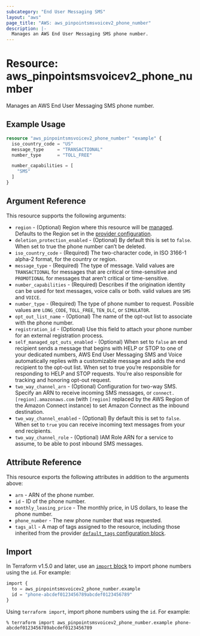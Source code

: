 ```yaml
---
subcategory: "End User Messaging SMS"
layout: "aws"
page_title: "AWS: aws_pinpointsmsvoicev2_phone_number"
description: |-
  Manages an AWS End User Messaging SMS phone number.
---
```


# Resource: aws_pinpointsmsvoicev2_phone_number

Manages an AWS End User Messaging SMS phone number.

## Example Usage

```terraform
resource "aws_pinpointsmsvoicev2_phone_number" "example" {
  iso_country_code = "US"
  message_type     = "TRANSACTIONAL"
  number_type      = "TOLL_FREE"

  number_capabilities = [
    "SMS"
  ]
}
```

## Argument Reference

This resource supports the following arguments:

* `region` - (Optional) Region where this resource will be [managed](https://docs.aws.amazon.com/general/latest/gr/rande.html#regional-endpoints). Defaults to the Region set in the [provider configuration](https://registry.terraform.io/providers/hashicorp/aws/latest/docs#aws-configuration-reference).
* `deletion_protection_enabled` - (Optional) By default this is set to `false`. When set to true the phone number can’t be deleted.
* `iso_country_code` - (Required) The two-character code, in ISO 3166-1 alpha-2 format, for the country or region.
* `message_type` - (Required) The type of message. Valid values are `TRANSACTIONAL` for messages that are critical or time-sensitive and `PROMOTIONAL` for messages that aren’t critical or time-sensitive.
* `number_capabilities` - (Required) Describes if the origination identity can be used for text messages, voice calls or both. valid values are `SMS` and `VOICE`.
* `number_type` - (Required) The type of phone number to request. Possible values are `LONG_CODE`, `TOLL_FREE`, `TEN_DLC`, or `SIMULATOR`.
* `opt_out_list_name` - (Optional) The name of the opt-out list to associate with the phone number.
* `registration_id` - (Optional) Use this field to attach your phone number for an external registration process.
* `self_managed_opt_outs_enabled` - (Optional) When set to `false` an end recipient sends a message that begins with HELP or STOP to one of your dedicated numbers, AWS End User Messaging SMS and Voice automatically replies with a customizable message and adds the end recipient to the opt-out list. When set to true you’re responsible for responding to HELP and STOP requests. You’re also responsible for tracking and honoring opt-out request.
* `two_way_channel_arn` - (Optional) Configuration for two-way SMS. Specify an ARN to receive incoming SMS messages, or `connect.[region].amazonaws.com` (with `[region]` replaced by the AWS Region of the Amazon Connect instance) to set Amazon Connect as the inbound destination.
* `two_way_channel_enabled` - (Optional) By default this is set to `false`. When set to `true` you can receive incoming text messages from your end recipients.
* `two_way_channel_role` - (Optional) IAM Role ARN for a service to assume, to be able to post inbound SMS messages.

## Attribute Reference

This resource exports the following attributes in addition to the arguments above:

* `arn` - ARN of the phone number.
* `id` - ID of the phone number.
* `monthly_leasing_price` - The monthly price, in US dollars, to lease the phone number.
* `phone_number` - The new phone number that was requested.
* `tags_all` - A map of tags assigned to the resource, including those inherited from the provider [`default_tags` configuration block](https://registry.terraform.io/providers/hashicorp/aws/latest/docs#default_tags-configuration-block).

## Import

In Terraform v1.5.0 and later, use an [`import` block](https://developer.hashicorp.com/terraform/language/import) to import phone numbers using the `id`. For example:

```terraform
import {
  to = aws_pinpointsmsvoicev2_phone_number.example
  id = "phone-abcdef0123456789abcdef0123456789"
}
```

Using `terraform import`, import phone numbers using the `id`. For example:

```console
% terraform import aws_pinpointsmsvoicev2_phone_number.example phone-abcdef0123456789abcdef0123456789
```
